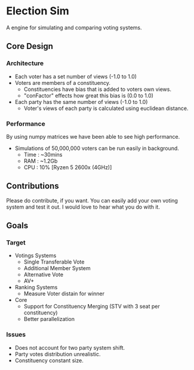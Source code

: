 # Election Sim
A engine for simulating and comparing voting systems. 
## Core Design
### Architecture
* Each voter has a set number of views (-1.0 to 1.0)
* Voters are members of a constituency.
  * Constituencies have bias that is added to voters own views.
  * "conFactor" effects how great this bias is (0.0 to 1.0)
* Each party has the same number of views (-1.0 to 1.0)
  * Voter's views of each party is calculated using euclidean distance.
  
### Performance
By using numpy matrices we have been able to see high performance.
* Simulations of 50,000,000 voters can be run easily in background.
  * Time : ~30mins
  * RAM : ~1.2Gb
  * CPU : 10% [Ryzen 5 2600x (4GHz)]
## Contributions
Please do contribute, if you want. You can easily add your own voting system and test it out. I would love to hear what you do with it.
## Goals
### Target
  * Votings Systems
    * Single Transferable Vote
    * Additional Member System
    * Alternative Vote
    * AV+
  * Ranking Systems
    * Measure Voter distain for winner
  * Core
    * Support for Constituency Merging (STV with 3 seat per constituency)
    * Better parallelization
### Issues
  * Does not account for two party system shift.
  * Party votes distribution unrealistic. 
  * Constituency constant size.
